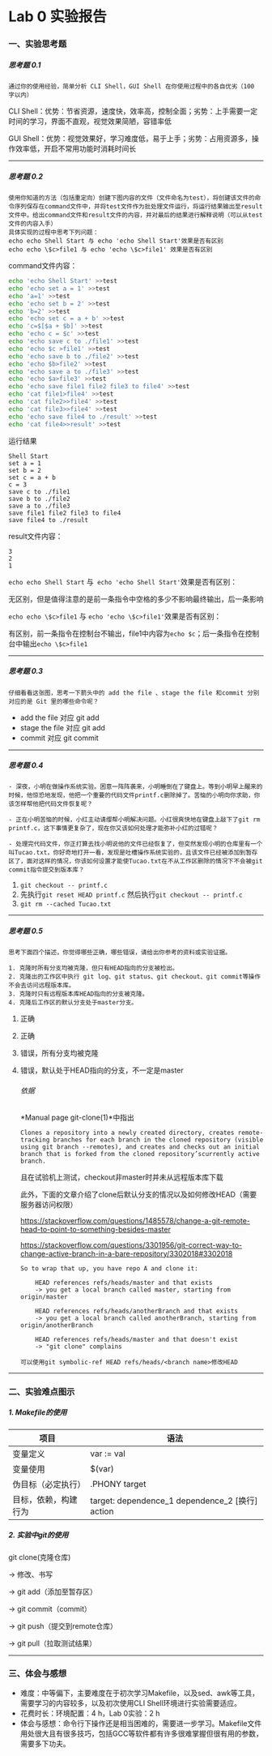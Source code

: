 # Lab 0 实验报告

### 一、实验思考题

##### 思考题 0.1 

```
通过你的使用经验，简单分析 CLI Shell，GUI Shell 在你使用过程中的各自优劣（100 字以内）
```

CLI Shell：优势：节省资源，速度快，效率高，控制全面；劣势：上手需要一定时间的学习，界面不直观，视觉效果简陋，容错率低

GUI Shell：优势：视觉效果好，学习难度低，易于上手；劣势：占用资源多，操作效率低，开启不常用功能时消耗时间长

***

##### 思考题 0.2

```
使用你知道的方法（包括重定向）创建下图内容的文件（文件命名为test），将创建该文件的命令序列保存在command文件中，并将test文件作为批处理文件运行，将运行结果输出至result文件中。给出command文件和result文件的内容，并对最后的结果进行解释说明（可以从test文件的内容入手）
具体实现的过程中思考下列问题：
echo echo Shell Start 与 echo 'echo Shell Start'效果是否有区别      
echo echo \$c>file1 与 echo 'echo \$c>file1' 效果是否有区别
```

command文件内容：

```bash
echo 'echo Shell Start' >>test
echo 'echo set a = 1' >>test
echo 'a=1' >>test
echo 'echo set b = 2' >>test
echo 'b=2' >>test
echo 'echo set c = a + b' >>test
echo 'c=$[$a + $b]' >>test
echo 'echo c = $c' >>test
echo 'echo save c to ./file1' >>test
echo 'echo $c >file1' >>test
echo 'echo save b to ./file2' >>test
echo 'echo $b>file2' >>test
echo 'echo save a to ./file3' >>test
echo 'echo $a>file3' >>test
echo 'echo save file1 file2 file3 to file4' >>test
echo 'cat file1>file4' >>test
echo 'cat file2>>file4' >>test
echo 'cat file3>>file4' >>test
echo 'echo save file4 to ./result' >>test
echo 'cat file4>>result' >>test
```

运行结果

```
Shell Start
set a = 1
set b = 2
set c = a + b
c = 3
save c to ./file1
save b to ./file2
save a to ./file3
save file1 file2 file3 to file4
save file4 to ./result
```

result文件内容：

```
3
2
1
```

`echo echo Shell Start` 与` echo 'echo Shell Start'`效果是否有区别：

无区别，但是值得注意的是前一条指令中空格的多少不影响最终输出，后一条影响

`echo echo \$c>file1` 与 `echo 'echo \$c>file1'`效果是否有区别：

有区别，前一条指令在控制台不输出，file1中内容为`echo $c`；后一条指令在控制台中输出`echo \$c>file1`

***

##### 思考题 0.3
```
仔细看看这张图，思考一下箭头中的 add the file 、stage the file 和commit 分别对应的是 Git 里的哪些命令呢？
```

- add the file 对应 git add
- stage the file 对应 git add
- commit 对应 git commit

***

##### 思考题 0.4
```
- 深夜，小明在做操作系统实验。困意一阵阵袭来，小明睡倒在了键盘上。等到小明早上醒来的时候，他惊恐地发现，他把一个重要的代码文件printf.c删除掉了。苦恼的小明向你求助，你该怎样帮他把代码文件恢复呢？
    
- 正在小明苦恼的时候，小红主动请缨帮小明解决问题。小红很爽快地在键盘上敲下了git rm printf.c，这下事情更复杂了，现在你又该如何处理才能弥补小红的过错呢？

- 处理完代码文件，你正打算去找小明说他的文件已经恢复了，但突然发现小明的仓库里有一个叫Tucao.txt，你好奇地打开一看，发现是吐槽操作系统实验的，且该文件已经被添加到暂存区了，面对这样的情况，你该如何设置才能使Tucao.txt在不从工作区删除的情况下不会被git commit指令提交到版本库？
```

1. `git checkout -- printf.c`
2. 先执行`git reset HEAD printf.c` 然后执行`git checkout -- printf.c`
3. `git rm --cached Tucao.txt`

***

##### 思考题 0.5

```
思考下面四个描述，你觉得哪些正确，哪些错误，请给出你参考的资料或实验证据。

1. 克隆时所有分支均被克隆，但只有HEAD指向的分支被检出。
2. 克隆出的工作区中执行 git log、git status、git checkout、git commit等操作不会去访问远程版本库。
3. 克隆时只有远程版本库HEAD指向的分支被克隆。
4. 克隆后工作区的默认分支处于master分支。
```

1. 正确

2. 正确

3. 错误，所有分支均被克隆

4. 错误，默认处于HEAD指向的分支，不一定是master

   ###### 依据

   *Manual page git-clone(1)*中指出

   ```
   Clones a repository into a newly created directory, creates remote-tracking branches for each branch in the cloned repository (visible using git branch --remotes), and creates and checks out an initial branch that is forked from the cloned repository’scurrently active branch.
   ```

   且在试验机上测试，checkout非master时并未从远程版本库下载

   此外，下面的文章介绍了clone后默认分支的情况以及如何修改HEAD（需要服务器访问权限）

   https://stackoverflow.com/questions/1485578/change-a-git-remote-head-to-point-to-something-besides-master

   https://stackoverflow.com/questions/3301956/git-correct-way-to-change-active-branch-in-a-bare-repository/3302018#3302018

   ```
   So to wrap that up, you have repo A and clone it:
   
       HEAD references refs/heads/master and that exists
       -> you get a local branch called master, starting from origin/master
   
       HEAD references refs/heads/anotherBranch and that exists
       -> you get a local branch called anotherBranch, starting from origin/anotherBranch
   
       HEAD references refs/heads/master and that doesn't exist
       -> "git clone" complains
       
   可以使用git symbolic-ref HEAD refs/heads/<branch name>修改HEAD
   ```

***

### 二、实验难点图示

##### 1. Makefile的使用

| 项目                 | 语法                                            |
| -------------------- | ----------------------------------------------- |
| 变量定义             | var := val                                      |
| 变量使用             | $(var)                                          |
| 伪目标（必定执行）   | .PHONY target                                   |
| 目标，依赖，构建行为 | target: dependence_1 dependence_2 [换行] action |

##### 2. 实验中git的使用

git clone(克隆仓库) 

$\rightarrow$ 修改、书写 

$\rightarrow$ git add（添加至暂存区）

$\rightarrow$ git commit（commit）

$\rightarrow$ git push（提交到remote仓库）

$\rightarrow$ git pull（拉取测试结果）

***

### 三、体会与感想

- 难度：中等偏下，主要难度在于初次学习Makefile，以及sed、awk等工具，需要学习的内容较多，以及初次使用CLI Shell环境进行实验需要适应。
- 花费时长：环境配置：4 h，Lab 0实验：2 h
- 体会与感想：命令行下操作还是相当困难的，需要进一步学习。Makefile文件用处很大且有很多技巧，包括GCC等软件都有许多很难掌握但很有用的参数，需要多下功夫。